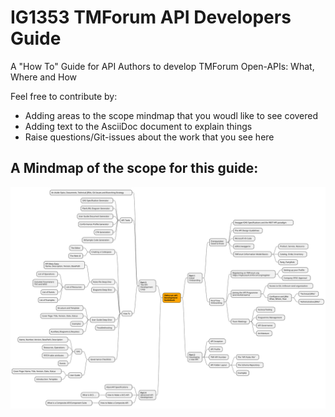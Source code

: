 # IG1353 TMForum API Developers Guide
A "How To" Guide for API Authors to develop TMForum Open-APIs: What, Where and How

Feel free to contribute by:
- Adding areas to the scope mindmap that you woudl like to see covered
- Adding text to the AsciiDoc document to explain things
- Raise questions/Git-issues about the work that you see here

## A Mindmap of the scope for this guide:
![Mindmap](images/mindmap.svg)

